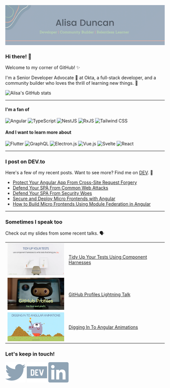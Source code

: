 [![Alisa Duncan - Developer, community builder, relentless learner](assets/gh_header.gif)](https://alisaduncan.dev)

### Hi there! 👋

Welcome to my corner of GitHub! ✨

I'm a Senior Developer Advocate 🥑 at Okta, a full-stack developer, and a community builder who loves the thrill of learning new things. 🤩

![Alisa's GitHub stats](https://github-readme-stats.vercel.app/api?username=alisaduncan&show_icons=true&theme=buefy)

---

#### I'm a fan of

![Angular](https://img.shields.io/badge/angular-%23DD0031.svg?style=for-the-badge&logo=angular&logoColor=white)
![TypeScript](https://img.shields.io/badge/typescript-%23007ACC.svg?style=for-the-badge&logo=typescript&logoColor=white)
![NestJS](https://img.shields.io/badge/nestjs-%23E0234E.svg?style=for-the-badge&logo=nestjs&logoColor=white)
![RxJS](https://img.shields.io/badge/rxjs-%23B7178C.svg?style=for-the-badge&logo=reactivex&logoColor=white)
![Tailwind CSS](https://img.shields.io/badge/tailwindcss-%2338B2AC.svg?style=for-the-badge&logo=tailwind-css&logoColor=white)

#### And I want to learn more about

![Flutter](https://img.shields.io/badge/Flutter-%2302569B.svg?style=for-the-badge&logo=Flutter&logoColor=white)
![GraphQL](https://img.shields.io/badge/-GraphQL-E10098?style=for-the-badge&logo=graphql&logoColor=white)
![Electron.js](https://img.shields.io/badge/Electron-191970?style=for-the-badge&logo=Electron&logoColor=white)
![Vue.js](https://img.shields.io/badge/vuejs-%2335495e.svg?style=for-the-badge&logo=vuedotjs&logoColor=%234FC08D)
![Svelte](https://img.shields.io/badge/svelte-%23f1413d.svg?style=for-the-badge&logo=svelte&logoColor=white)
![React](https://img.shields.io/badge/react-%2320232a.svg?style=for-the-badge&logo=react&logoColor=%2361DAFB)

---

### I post on DEV.to

Here's a few of my recent posts. Want to see more? Find me on [DEV](https://dev.to/alisaduncan). 📖

<!-- BLOG-POST-LIST:START -->
- [Protect Your Angular App From Cross-Site Request Forgery](https://dev.to/oktadev/protect-your-angular-app-from-cross-site-request-forgery-2hho)
- [Defend Your SPA From Common Web Attacks](https://dev.to/oktadev/defend-your-spa-from-common-web-attacks-2ibo)
- [Defend Your SPA From Security Woes](https://dev.to/oktadev/defend-your-spa-from-security-woes-1fg2)
- [Secure and Deploy Micro Frontends with Angular](https://dev.to/oktadev/secure-and-deploy-micro-frontends-with-angular-1b3p)
- [How to Build Micro Frontends Using Module Federation in Angular](https://dev.to/oktadev/how-to-build-micro-frontends-using-module-federation-in-angular-4ib2)
<!-- BLOG-POST-LIST:END -->

---

### Sometimes I speak too

Check out my slides from some recent talks. 🗣

<table>
  <tr>
   <td>
     <a href="https://alisaduncan.github.io/component-harness/"><img src="https://raw.githubusercontent.com/alisaduncan/component-harness/main/img/cover.png" width="200px" /></a>
   </td>
   <td>
     <a href="https://alisaduncan.github.io/component-harness/">Tidy Up Your Tests Using Component Harnesses</a>
   </td>
  </tr>
  <tr>
   <td>
     <a href="https://speakerdeck.com/alisaduncan/github-profiles-lightning-talk"><img src="./assets/talks/gh-profiles-lightning.jpg" width="200px" /></a>
   </td>
   <td>
     <a href="https://speakerdeck.com/alisaduncan/github-profiles-lightning-talk">GitHub Profiles Lightning Talk</a>
   </td>
  </tr>
  <tr>
   <td>
     <a href="https://alisaduncan.github.io/angular-animations/"><img src="https://raw.githubusercontent.com/alisaduncan/angular-animations/master/img/cover.png" width="200px" /></a>
   </td>
   <td>
     <a href="https://alisaduncan.github.io/angular-animations/">Digging In To Angular Animations</a>
   </td>
  </tr>
</table>

### Let's keep in touch!

[![](assets/twitter.svg)](https://twitter.com/AlisaDuncan)
[![](assets/devto.svg)](https://dev.to/alisaduncan)
[![](assets/linkedin.svg)](https://www.linkedin.com/in/jalisaduncan/)

<!--
**alisaduncan/alisaduncan** is a ✨ _special_ ✨ repository because its `README.md` (this file) appears on your GitHub profile.

Here are some ideas to get you started:

- 🔭 I’m currently working on ...
- 🌱 I’m currently learning ...
- 👯 I’m looking to collaborate on ...
- 🤔 I’m looking for help with ...
- 💬 Ask me about ...
- 📫 How to reach me: ...
- 😄 Pronouns: ...
- ⚡ Fun fact: ...
-->
